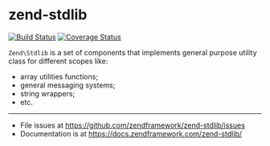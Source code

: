 # zend-stdlib

[![Build Status](https://secure.travis-ci.org/zendframework/zend-stdlib.svg?branch=master)](https://secure.travis-ci.org/zendframework/zend-stdlib)
[![Coverage Status](https://coveralls.io/repos/zendframework/zend-stdlib/badge.svg?branch=master)](https://coveralls.io/r/zendframework/zend-stdlib?branch=master)

`Zend\Stdlib` is a set of components that implements general purpose utility
class for different scopes like:

- array utilities functions;
- general messaging systems;
- string wrappers;
- etc.

---

- File issues at https://github.com/zendframework/zend-stdlib/issues
- Documentation is at https://docs.zendframework.com/zend-stdlib/
